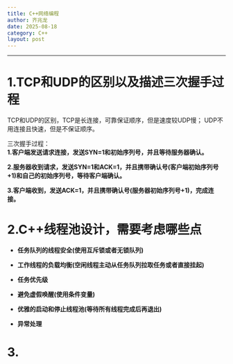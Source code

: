 ```yaml
---
title: C++网络编程
author: 齐兆龙
date: 2025-08-18
category: C++
layout: post
---
```


---

# 1.TCP和UDP的区别以及描述三次握手过程
TCP和UDP的区别，TCP是长连接，可靠保证顺序，但是速度较UDP慢；
UDP不用连接且快速，但是不保证顺序。

三次握手过程：  
**1.客户端发送请求连接，发送SYN=1和初始序列号，并且等待服务器确认。**

**2.服务器收到请求，发送SYN=1和ACK=1，并且携带确认号(客户端初始序列号+1)和自己的初始序列号，等待客户端确认。**

**3.客户端收到，发送ACK=1，并且携带确认号(服务器初始序列号+1)，完成连接。**

# 2.C++线程池设计，需要考虑哪些点
- **任务队列的线程安全(使用互斥锁或者无锁队列)**

- **工作线程的负载均衡(空闲线程主动从任务队列拉取任务或者直接挂起)**

- **任务优先级**

- **避免虚假唤醒(使用条件变量)**

- **优雅的启动和停止线程池(等待所有线程完成后再退出)**

- **异常处理**

# 3.